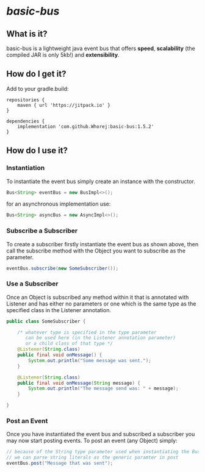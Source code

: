 # **_basic-bus_**

## What is it?
basic-bus is a lightweight java event bus that offers **speed**, **scalability** (the compiled JAR is only 5kb!) and **extensibility**.

## How do I get it?
Add to your gradle.build:
```
repositories {
    maven { url 'https://jitpack.io' }
}
        
dependencies {
    implementation 'com.github.Whorej:basic-bus:1.5.2'
}
```

## How do I use it?
### Instantiation
To instantiate the event bus simply create an instance with the constructor.
```java
Bus<String> eventBus = new BusImpl<>();
```
for an asynchronous implementation use:
```java
Bus<String> asyncBus = new AsyncImpl<>();
```

### Subscribe a Subscriber
To create a subscriber firstly instantiate the event bus as shown above, then call the subscribe method with the Object you want to subscribe as the parameter.
```java
eventBus.subscribe(new SomeSubscriber());
```

### Use a Subscriber
Once an Object is subscribed any method within it that is annotated with Listener and has either no parameters or one which is the same type as the specified class in the Listener annotation.
```java
public class SomeSubscriber {

    /* whatever type is specified in the type parameter
       can be used here (in the Listener annotation parameter)
       or a child class of that type */
    @Listener(String.class)
    public final void onMessage() {
        System.out.println("Some message was sent.");   
    }

    @Listener(String.class)
    public final void onMessage(String message) {
        System.out.println("The message send was: " + message);   
    }

}
```

### Post an Event
Once you have instantiated the event bus and subscribed a subscriber you may now start posting events. To post an event (any Object) simply:

```java
// because of the String type parameter used when instantiating the Bus 
// we can parse string literals as the generic paramter in post
eventBus.post("Message that was sent");
```
